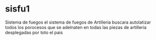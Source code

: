 # sisfu1
Sistema de fuegos
el sistema de fuegos de Artilleria buscara autolatizar todos los porocesos que se adelnaten en todas las piezas de artilleria desplegadas por toto el pais 
